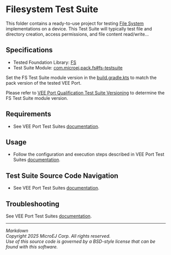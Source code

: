 # Filesystem Test Suite

This folder contains a ready-to-use project for testing [File System](https://docs.microej.com/en/latest/VEEPortingGuide/fs.html) implementations on a device.
This Test Suite will typically test file and directory creation, access permissions, and file content read/write...

## Specifications

- Tested Foundation Library: [FS](https://repository.microej.com/modules/ej/api/fs/)
- Test Suite Module: [com.microej.pack.fs#fs-testsuite](https://repository.microej.com/modules/com/microej/pack/fs/fs-testsuite/)

Set the FS Test Suite module version in the [build.gradle.kts](build.gradle.kts) to match the pack version of the tested VEE Port.

Please refer to [VEE Port Qualification Test Suite Versioning](https://docs.microej.com/en/latest/VEEPortingGuide/veePortQualification.html#test-suite-versioning)
to determine the FS Test Suite module version.

## Requirements

- See VEE Port Test Suites [documentation](../README.md).

## Usage

- Follow the configuration and execution steps described in VEE Port Test Suites [documentation](../README.md).

## Test Suite Source Code Navigation

- See VEE Port Test Suites [documentation](../README.md).

## Troubleshooting

See VEE Port Test Suites [documentation](../README.md).

---
_Markdown_  
_Copyright 2025 MicroEJ Corp. All rights reserved._  
_Use of this source code is governed by a BSD-style license that can be found with this software._  

